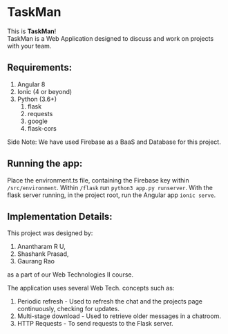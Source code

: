 # TaskMan
This is **TaskMan**! <br>
TaskMan is a Web Application designed to discuss and work on projects with your team. <br>

## Requirements:
1. Angular 8
2. Ionic (4 or beyond)
3. Python (3.6+)
	1. flask
	2. requests
	3. google
	4. flask-cors

Side Note: We have used Firebase as a BaaS and Database for this project.

## Running the app:
Place the environment.ts file, containing the Firebase key within `/src/environment`.
Within `/flask` run `python3 app.py runserver`.
With the flask server running, in the project root, run the Angular app `ionic serve`.

## Implementation Details:
This project was designed by:
1. Anantharam R U,
2. Shashank Prasad,
3. Gaurang Rao

as a part of our Web Technologies II course.

The application uses several Web Tech. concepts such as:
1. Periodic refresh - Used to refresh the chat and the projects page continuously, checking for updates.
2. Multi-stage download - Used to retrieve older messages in a chatroom.
3. HTTP Requests - To send requests to the Flask server.





